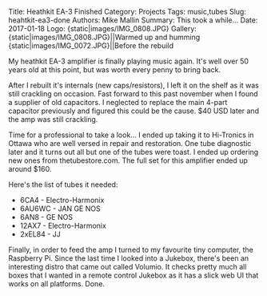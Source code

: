 Title: Heathkit EA-3 Finished
Category: Projects
Tags: music,tubes
Slug: heahtkit-ea3-done
Authors: Mike Mallin
Summary: This took a while...
Date: 2017-01-18
Logo: {static|images/IMG_0808.JPG}
Gallery:
    {static|images/IMG_0808.JPG}||Warmed up and humming
    {static|images/IMG_0072.JPG}||Before the rebuild

My heathkit EA-3 amplifier is finally playing music again. It's well over 50 years old at this point, but was worth every penny to bring back.

After I rebuilt it's internals (new caps/resistors), I left it on the shelf as it was still crackling on occasion. Fast forward to this past november when I found a supplier of old capacitors. I neglected to replace the main 4-part capacitor previously and figured this could be the cause. $40 USD later and the amp was still crackling.

Time for a professional to take a look... I ended up taking it to Hi-Tronics in Ottawa who are well versed in repair and restoration. One tube diagnostic later and it turns out all but one of the tubes were toast. I ended up ordering new ones from thetubestore.com. The full set for this amplifier ended up around $160.

Here's the list of tubes it needed:

  * 6CA4 - Electro-Harmonix
  * 6AU6WC - JAN GE NOS
  * 6AN8 - GE NOS
  * 12AX7 - Electro-Harmonix
  * 2xEL84 - JJ

Finally, in order to feed the amp I turned to my favourite tiny computer, the Raspberry Pi. Since the last time I looked into a Jukebox, there's been an interesting distro that came out called Volumio. It checks pretty much all boxes that I wanted in a remote control Jukebox as it has a slick web UI that works on all platforms. Done.
